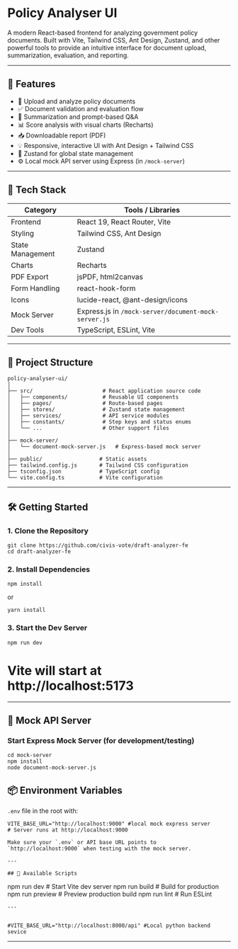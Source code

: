 
# Policy Analyser UI

A modern React-based frontend for analyzing government policy documents. Built with Vite, Tailwind CSS, Ant Design, Zustand, and other powerful tools to provide an intuitive interface for document upload, summarization, evaluation, and reporting.

---

## 🚀 Features

- 📄 Upload and analyze policy documents
- ✅ Document validation and evaluation flow
- 💬 Summarization and prompt-based Q&A
- 📊 Score analysis with visual charts (Recharts)
- 📥 Downloadable report (PDF)
- 💡 Responsive, interactive UI with Ant Design + Tailwind CSS
- 🔧 Zustand for global state management
- ⚙️ Local mock API server using Express (in `/mock-server`)

---

## 🧪 Tech Stack

| Category         | Tools / Libraries                            |
|------------------|----------------------------------------------|
| Frontend         | React 19, React Router, Vite                 |
| Styling          | Tailwind CSS, Ant Design                     |
| State Management | Zustand                                      |
| Charts           | Recharts                                     |
| PDF Export       | jsPDF, html2canvas                           |
| Form Handling    | react-hook-form                              |
| Icons            | lucide-react, @ant-design/icons              |
| Mock Server      | Express.js in `/mock-server/document-mock-server.js` |
| Dev Tools        | TypeScript, ESLint, Vite                     |

---

## 📁 Project Structure
```
policy-analyser-ui/
│
├── src/                      # React application source code
│   ├── components/           # Reusable UI components
│   ├── pages/                # Route-based pages
│   ├── stores/               # Zustand state management
│   ├── services/             # API service modules
│   ├── constants/            # Step keys and status enums
│   └── ...                   # Other support files
│
├── mock-server/
│   └── document-mock-server.js   # Express-based mock server
│
├── public/                  # Static assets
├── tailwind.config.js       # Tailwind CSS configuration
├── tsconfig.json            # TypeScript config
└── vite.config.ts           # Vite configuration

```
---

## 🛠️ Getting Started

### 1. Clone the Repository
```
git clone https://github.com/civis-vote/draft-analyzer-fe
cd draft-analyzer-fe
```
### 2. Install Dependencies
```
npm install
```
or
```
yarn install
```
### 3. Start the Dev Server
```
npm run dev
```
# Vite will start at http://localhost:5173

---

## 🧪 Mock API Server

### Start Express Mock Server (for development/testing)
```
cd mock-server
npm install
node document-mock-server.js
```

## 📦 Environment Variables

`.env` file in the root with:
```
VITE_BASE_URL="http://localhost:9000" #local mock express server
# Server runs at http://localhost:9000

Make sure your `.env` or API base URL points to `http://localhost:9000` when testing with the mock server.

---

## 🧹 Available Scripts
```
npm run dev        # Start Vite dev server
npm run build      # Build for production
npm run preview    # Preview production build
npm run lint       # Run ESLint

```
---


#VITE_BASE_URL="http://localhost:8000/api" #Local python backend sevice
```
---

